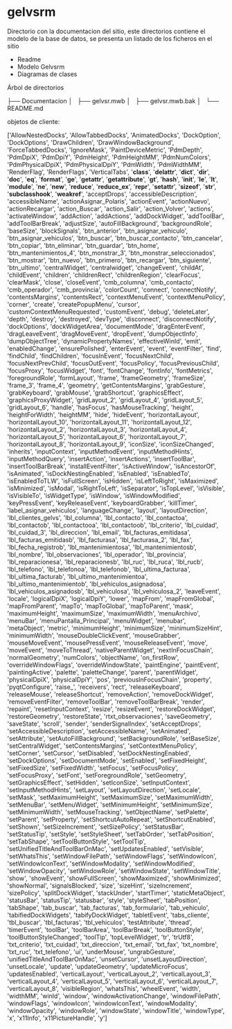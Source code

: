 <h1>gelvsrm</h1><html>
<p>
	Directorio con la documentacion del sitio, este directorios contiene el modelo de la base de datos,
	se presenta un listado de los ficheros en el sitio
	<ul>
		<li>Readme</li>
		<li>Modelo Gelvsrm</li>
		<li>Diagramas de clases</li>
	</ul>
</p>
Árbol de directorios
<p>
├── Documentacion
│   ├── gelvsr.mwb
│   ├── gelvsr.mwb.bak
│   └── README.md
</p>



objetos de cliente:

['AllowNestedDocks',
 'AllowTabbedDocks',
 'AnimatedDocks',
 'DockOption',
 'DockOptions',
 'DrawChildren',
 'DrawWindowBackground',
 'ForceTabbedDocks',
 'IgnoreMask',
 'PaintDeviceMetric',
 'PdmDepth',
 'PdmDpiX',
 'PdmDpiY',
 'PdmHeight',
 'PdmHeightMM',
 'PdmNumColors',
 'PdmPhysicalDpiX',
 'PdmPhysicalDpiY',
 'PdmWidth',
 'PdmWidthMM',
 'RenderFlag',
 'RenderFlags',
 'VerticalTabs',
 '__class__',
 '__delattr__',
 '__dict__',
 '__dir__',
 '__doc__',
 '__eq__',
 '__format__',
 '__ge__',
 '__getattr__',
 '__getattribute__',
 '__gt__',
 '__hash__',
 '__init__',
 '__le__',
 '__lt__',
 '__module__',
 '__ne__',
 '__new__',
 '__reduce__',
 '__reduce_ex__',
 '__repr__',
 '__setattr__',
 '__sizeof__',
 '__str__',
 '__subclasshook__',
 '__weakref__',
 'acceptDrops',
 'accessibleDescription',
 'accessibleName',
 'actionAsignar_Polaris',
 'actionEvent',
 'actionNuevo',
 'actionRecargar',
 'action_Buscar',
 'action_Salir',
 'action_Volver',
 'actions',
 'activateWindow',
 'addAction',
 'addActions',
 'addDockWidget',
 'addToolBar',
 'addToolBarBreak',
 'adjustSize',
 'autoFillBackground',
 'backgroundRole',
 'baseSize',
 'blockSignals',
 'btn_anterior',
 'btn_asignar_vehiculo',
 'btn_asignar_vehiculos',
 'btn_buscar',
 'btn_buscar_contacto',
 'btn_cancelar',
 'btn_copiar',
 'btn_eliminar',
 'btn_guardar',
 'btn_home',
 'btn_mantenimientos_4',
 'btn_monstrar_3',
 'btn_monstrar_seleccionados',
 'btn_mostrar',
 'btn_nuevo',
 'btn_primero',
 'btn_recargar',
 'btn_siguiente',
 'btn_ultimo',
 'centralWidget',
 'centralwidget',
 'changeEvent',
 'childAt',
 'childEvent',
 'children',
 'childrenRect',
 'childrenRegion',
 'clearFocus',
 'clearMask',
 'close',
 'closeEvent',
 'cmb_columna',
 'cmb_contacto',
 'cmb_operador',
 'cmb_provincia',
 'colorCount',
 'connect',
 'connectNotify',
 'contentsMargins',
 'contentsRect',
 'contextMenuEvent',
 'contextMenuPolicy',
 'corner',
 'create',
 'createPopupMenu',
 'cursor',
 'customContextMenuRequested',
 'customEvent',
 'debug',
 'deleteLater',
 'depth',
 'destroy',
 'destroyed',
 'devType',
 'disconnect',
 'disconnectNotify',
 'dockOptions',
 'dockWidgetArea',
 'documentMode',
 'dragEnterEvent',
 'dragLeaveEvent',
 'dragMoveEvent',
 'dropEvent',
 'dumpObjectInfo',
 'dumpObjectTree',
 'dynamicPropertyNames',
 'effectiveWinId',
 'emit',
 'enabledChange',
 'ensurePolished',
 'enterEvent',
 'event',
 'eventFilter',
 'find',
 'findChild',
 'findChildren',
 'focusInEvent',
 'focusNextChild',
 'focusNextPrevChild',
 'focusOutEvent',
 'focusPolicy',
 'focusPreviousChild',
 'focusProxy',
 'focusWidget',
 'font',
 'fontChange',
 'fontInfo',
 'fontMetrics',
 'foregroundRole',
 'formLayout',
 'frame',
 'frameGeometry',
 'frameSize',
 'frame_3',
 'frame_4',
 'geometry',
 'getContentsMargins',
 'grabGesture',
 'grabKeyboard',
 'grabMouse',
 'grabShortcut',
 'graphicsEffect',
 'graphicsProxyWidget',
 'gridLayout_2',
 'gridLayout_4',
 'gridLayout_5',
 'gridLayout_6',
 'handle',
 'hasFocus',
 'hasMouseTracking',
 'height',
 'heightForWidth',
 'heightMM',
 'hide',
 'hideEvent',
 'horizontalLayout',
 'horizontalLayout_10',
 'horizontalLayout_11',
 'horizontalLayout_12',
 'horizontalLayout_2',
 'horizontalLayout_3',
 'horizontalLayout_4',
 'horizontalLayout_5',
 'horizontalLayout_6',
 'horizontalLayout_7',
 'horizontalLayout_8',
 'horizontalLayout_9',
 'iconSize',
 'iconSizeChanged',
 'inherits',
 'inputContext',
 'inputMethodEvent',
 'inputMethodHints',
 'inputMethodQuery',
 'insertAction',
 'insertActions',
 'insertToolBar',
 'insertToolBarBreak',
 'installEventFilter',
 'isActiveWindow',
 'isAncestorOf',
 'isAnimated',
 'isDockNestingEnabled',
 'isEnabled',
 'isEnabledTo',
 'isEnabledToTLW',
 'isFullScreen',
 'isHidden',
 'isLeftToRight',
 'isMaximized',
 'isMinimized',
 'isModal',
 'isRightToLeft',
 'isSeparator',
 'isTopLevel',
 'isVisible',
 'isVisibleTo',
 'isWidgetType',
 'isWindow',
 'isWindowModified',
 'keyPressEvent',
 'keyReleaseEvent',
 'keyboardGrabber',
 'killTimer',
 'label_asignar_vehiculos',
 'languageChange',
 'layout',
 'layoutDirection',
 'lbl_clientes_gelvs',
 'lbl_columna',
 'lbl_contacto',
 'lbl_contactoa',
 'lbl_contactob',
 'lbl_contactooa',
 'lbl_contactoob',
 'lbl_criterio',
 'lbl_cuidad',
 'lbl_cuidad_3',
 'lbl_direccion',
 'lbl_email',
 'lbl_facturas_emitidasa',
 'lbl_facturas_emitidasb',
 'lbl_facturasa',
 'lbl_facturasa_2',
 'lbl_fax',
 'lbl_fecha_registrob',
 'lbl_mantenimientosa',
 'lbl_mantenimientosb',
 'lbl_nombre',
 'lbl_observaciones',
 'lbl_operador',
 'lbl_provincia',
 'lbl_reparacionesa',
 'lbl_reparacionesb',
 'lbl_ruc',
 'lbl_ruca',
 'lbl_rucb',
 'lbl_telefono',
 'lbl_telefonoa',
 'lbl_telefonob',
 'lbl_ultima_facturaa',
 'lbl_ultima_facturab',
 'lbl_ultimo_mantenimientoa',
 'lbl_ultimo_mantenimientob',
 'lbl_vehiculos_asignadosa',
 'lbl_vehiculos_asignadosb',
 'lbl_vehiculosa',
 'lbl_vehiculosa_2',
 'leaveEvent',
 'locale',
 'logicalDpiX',
 'logicalDpiY',
 'lower',
 'mapFrom',
 'mapFromGlobal',
 'mapFromParent',
 'mapTo',
 'mapToGlobal',
 'mapToParent',
 'mask',
 'maximumHeight',
 'maximumSize',
 'maximumWidth',
 'menuArchivo',
 'menuBar',
 'menuPantalla_Principal',
 'menuWidget',
 'menubar',
 'metaObject',
 'metric',
 'minimumHeight',
 'minimumSize',
 'minimumSizeHint',
 'minimumWidth',
 'mouseDoubleClickEvent',
 'mouseGrabber',
 'mouseMoveEvent',
 'mousePressEvent',
 'mouseReleaseEvent',
 'move',
 'moveEvent',
 'moveToThread',
 'nativeParentWidget',
 'nextInFocusChain',
 'normalGeometry',
 'numColors',
 'objectName',
 'on_firstRow',
 'overrideWindowFlags',
 'overrideWindowState',
 'paintEngine',
 'paintEvent',
 'paintingActive',
 'palette',
 'paletteChange',
 'parent',
 'parentWidget',
 'physicalDpiX',
 'physicalDpiY',
 'pos',
 'previousInFocusChain',
 'property',
 'pyqtConfigure',
 'raise_',
 'receivers',
 'rect',
 'releaseKeyboard',
 'releaseMouse',
 'releaseShortcut',
 'removeAction',
 'removeDockWidget',
 'removeEventFilter',
 'removeToolBar',
 'removeToolBarBreak',
 'render',
 'repaint',
 'resetInputContext',
 'resize',
 'resizeEvent',
 'restoreDockWidget',
 'restoreGeometry',
 'restoreState',
 'rtxt_observaciones',
 'saveGeometry',
 'saveState',
 'scroll',
 'sender',
 'senderSignalIndex',
 'setAcceptDrops',
 'setAccessibleDescription',
 'setAccessibleName',
 'setAnimated',
 'setAttribute',
 'setAutoFillBackground',
 'setBackgroundRole',
 'setBaseSize',
 'setCentralWidget',
 'setContentsMargins',
 'setContextMenuPolicy',
 'setCorner',
 'setCursor',
 'setDisabled',
 'setDockNestingEnabled',
 'setDockOptions',
 'setDocumentMode',
 'setEnabled',
 'setFixedHeight',
 'setFixedSize',
 'setFixedWidth',
 'setFocus',
 'setFocusPolicy',
 'setFocusProxy',
 'setFont',
 'setForegroundRole',
 'setGeometry',
 'setGraphicsEffect',
 'setHidden',
 'setIconSize',
 'setInputContext',
 'setInputMethodHints',
 'setLayout',
 'setLayoutDirection',
 'setLocale',
 'setMask',
 'setMaximumHeight',
 'setMaximumSize',
 'setMaximumWidth',
 'setMenuBar',
 'setMenuWidget',
 'setMinimumHeight',
 'setMinimumSize',
 'setMinimumWidth',
 'setMouseTracking',
 'setObjectName',
 'setPalette',
 'setParent',
 'setProperty',
 'setShortcutAutoRepeat',
 'setShortcutEnabled',
 'setShown',
 'setSizeIncrement',
 'setSizePolicy',
 'setStatusBar',
 'setStatusTip',
 'setStyle',
 'setStyleSheet',
 'setTabOrder',
 'setTabPosition',
 'setTabShape',
 'setToolButtonStyle',
 'setToolTip',
 'setUnifiedTitleAndToolBarOnMac',
 'setUpdatesEnabled',
 'setVisible',
 'setWhatsThis',
 'setWindowFilePath',
 'setWindowFlags',
 'setWindowIcon',
 'setWindowIconText',
 'setWindowModality',
 'setWindowModified',
 'setWindowOpacity',
 'setWindowRole',
 'setWindowState',
 'setWindowTitle',
 'show',
 'showEvent',
 'showFullScreen',
 'showMaximized',
 'showMinimized',
 'showNormal',
 'signalsBlocked',
 'size',
 'sizeHint',
 'sizeIncrement',
 'sizePolicy',
 'splitDockWidget',
 'stackUnder',
 'startTimer',
 'staticMetaObject',
 'statusBar',
 'statusTip',
 'statusbar',
 'style',
 'styleSheet',
 'tabPosition',
 'tabShape',
 'tab_buscar',
 'tab_facturas',
 'tab_formulario',
 'tab_vehiculo',
 'tabifiedDockWidgets',
 'tabifyDockWidget',
 'tabletEvent',
 'tabs_cliente',
 'tbl_buscar',
 'tbl_facturas',
 'tbl_vehiculos',
 'testAttribute',
 'thread',
 'timerEvent',
 'toolBar',
 'toolBarArea',
 'toolBarBreak',
 'toolButtonStyle',
 'toolButtonStyleChanged',
 'toolTip',
 'topLevelWidget',
 'tr',
 'trUtf8',
 'txt_criterio',
 'txt_cuidad',
 'txt_direccion',
 'txt_email',
 'txt_fax',
 'txt_nombre',
 'txt_ruc',
 'txt_telefono',
 'ui',
 'underMouse',
 'ungrabGesture',
 'unifiedTitleAndToolBarOnMac',
 'unsetCursor',
 'unsetLayoutDirection',
 'unsetLocale',
 'update',
 'updateGeometry',
 'updateMicroFocus',
 'updatesEnabled',
 'verticalLayout',
 'verticalLayout_2',
 'verticalLayout_3',
 'verticalLayout_4',
 'verticalLayout_5',
 'verticalLayout_6',
 'verticalLayout_7',
 'verticalLayout_8',
 'visibleRegion',
 'whatsThis',
 'wheelEvent',
 'width',
 'widthMM',
 'winId',
 'window',
 'windowActivationChange',
 'windowFilePath',
 'windowFlags',
 'windowIcon',
 'windowIconText',
 'windowModality',
 'windowOpacity',
 'windowRole',
 'windowState',
 'windowTitle',
 'windowType',
 'x',
 'x11Info',
 'x11PictureHandle',
 'y']

